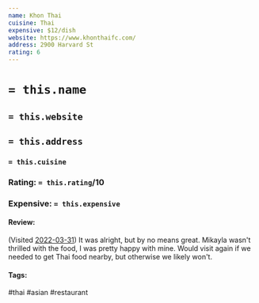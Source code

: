 ```yaml
---
name: Khon Thai
cuisine: Thai
expensive: $12/dish
website: https://www.khonthaifc.com/
address: 2900 Harvard St
rating: 6
---
```

# `= this.name`
## `= this.website`
## `= this.address`
### `= this.cuisine`
### Rating: `= this.rating`/10
### Expensive:  `= this.expensive`

#### Review:
(Visited [2022-03-31](../../Daily_Notes/2022-03-31.md)) It was alright, but by no means great. Mikayla wasn't thrilled with the food, I was pretty happy with mine. Would visit again if we needed to get Thai food nearby, but otherwise we likely won't.

#### Tags:
#thai #asian #restaurant 